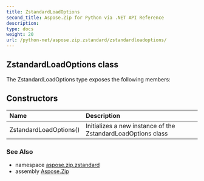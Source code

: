 ```yaml
---
title: ZstandardLoadOptions
second_title: Aspose.Zip for Python via .NET API Reference
description: 
type: docs
weight: 20
url: /python-net/aspose.zip.zstandard/zstandardloadoptions/
---
```


## ZstandardLoadOptions class



The ZstandardLoadOptions type exposes the following members:
## Constructors
| Name | Description |
| :- | :- |
|ZstandardLoadOptions()|Initializes a new instance of the ZstandardLoadOptions class|

### See Also

* namespace [aspose.zip.zstandard](/zip/python-net/aspose.zip.zstandard/)
* assembly [Aspose.Zip](/zip/python-net/)

